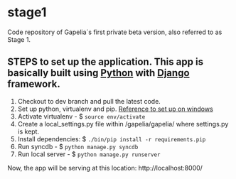 stage1
======

Code repository of Gapelia´s first private beta version, also referred to as Stage 1.


## STEPS to set up the application. This app is basically built using [Python](http://www.python.org/) with [Django](https://www.djangoproject.com/) framework.

1. Checkout to dev branch and pull the latest code.
2. Set up python, virtualenv and pip. [Reference to set up on windows](http://www.tylerbutler.com/2012/05/how-to-install-python-pip-and-virtualenv-on-windows-with-powershell/)
3. Activate virtualenv - $ `source env/activate`
4. Create a local_settings.py file within /gapelia/gapelia/ where settings.py is kept.
5. Install dependencies: $ `./bin/pip install -r requirements.pip`
6. Run syncdb - $ `python manage.py syncdb`
7. Run local server - $ `python manage.py runserver`

Now, the app will be serving at this location: http://localhost:8000/
